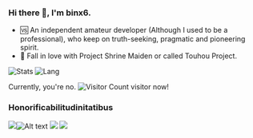 ### Hi there 👋, I'm binx6.

- 🆚 An independent amateur developer (Although I used to be a professional), who keep on truth-seeking, pragmatic and pioneering spirit.
- 🌠 Fall in love with Project Shrine Maiden or called Touhou Project.

![Stats](https://github-readme-stats.vercel.app/api?username=binx6&show_icons=true&icon_color=FCCEBC&title_color=FCCEBC)
![Lang](https://github-readme-stats.vercel.app/api/top-langs/?username=binx6&layout=compact&title_color=FCCEBC&hide=javascript,html,css)

Currently, you're no. ![Visitor Count](https://profile-counter.glitch.me/binx6/count.svg) visitor now!

### Honorificabilitudinitatibus

![](https://komarev.com/ghpvc/?username=binx6)![Alt text](https://img.shields.io/badge/失之东隅-收之桑榆-green)
![](https://v2.jinrishici.com/one.svg?font-size=20&spacing=2&color=pink)
<img src="https://api.r10086.com/樱道随机图片api接口.php?图片系列=东方project1">
